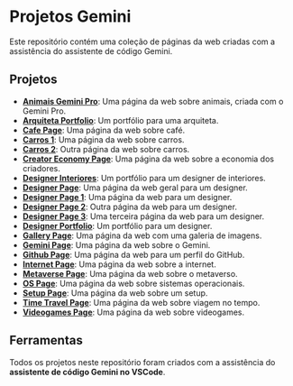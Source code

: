 # Projetos Gemini

Este repositório contém uma coleção de páginas da web criadas com a assistência do assistente de código Gemini.

## Projetos

*   [**Animais Gemini Pro**](https://fvandrad.github.io/gemini/animais-gemini-pro.html): Uma página da web sobre animais, criada com o Gemini Pro.
*   [**Arquiteta Portfolio**](https://fvandrad.github.io/gemini/arquiteta_portfolio.html): Um portfólio para uma arquiteta.
*   [**Cafe Page**](https://fvandrad.github.io/gemini/cafe_page.html): Uma página da web sobre café.
*   [**Carros 1**](https://fvandrad.github.io/gemini/carros_1.html): Uma página da web sobre carros.
*   [**Carros 2**](https://fvandrad.github.io/gemini/carros_2.html): Outra página da web sobre carros.
*   [**Creator Economy Page**](https://fvandrad.github.io/gemini/creator_economy_page.html): Uma página da web sobre a economia dos criadores.
*   [**Designer Interiores**](https://fvandrad.github.io/gemini/designer_interiores.html): Um portfólio para um designer de interiores.
*   [**Designer Page**](https://fvandrad.github.io/gemini/designer_page.html): Uma página da web geral para um designer.
*   [**Designer Page 1**](https://fvandrad.github.io/gemini/designer_page_1.html): Uma página da web para um designer.
*   [**Designer Page 2**](https://fvandrad.github.io/gemini/designer_page_2.html): Outra página da web para um designer.
*   [**Designer Page 3**](https://fvandrad.github.io/gemini/designer_page_3.html): Uma terceira página da web para um designer.
*   [**Designer Portfolio**](https://fvandrad.github.io/gemini/designer-portfolio.html): Um portfólio para um designer.
*   [**Gallery Page**](https://fvandrad.github.io/gemini/gallery_page.html): Uma página da web com uma galeria de imagens.
*   [**Gemini Page**](https://fvandrad.github.io/gemini/gemini_page.html): Uma página da web sobre o Gemini.
*   [**Github Page**](https://fvandrad.github.io/gemini/github_page.html): Uma página da web para um perfil do GitHub.
*   [**Internet Page**](https://fvandrad.github.io/gemini/internet_page.html): Uma página da web sobre a internet.
*   [**Metaverse Page**](https://fvandrad.github.io/gemini/metaverse_page.html): Uma página da web sobre o metaverso.
*   [**OS Page**](https://fvandrad.github.io/gemini/os_page.html): Uma página da web sobre sistemas operacionais.
*   [**Setup Page**](https://fvandrad.github.io/gemini/setup_page.html): Uma página da web sobre um setup.
*   [**Time Travel Page**](https://fvandrad.github.io/gemini/time_travel_page.html): Uma página da web sobre viagem no tempo.
*   [**Videogames Page**](https://fvandrad.github.io/gemini/videogames_page.html): Uma página da web sobre videogames.

## Ferramentas

Todos os projetos neste repositório foram criados com a assistência do **assistente de código Gemini no VSCode**.